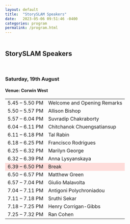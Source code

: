 ```yaml
---
layout: default
title:  "StorySLAM Speakers"
date:   2023-05-06 09:51:46 -0400
categories: program
permalink: /program.html
---
```


<div style="padding-bottom: 5px;"></div>
<h2>StorySLAM Speakers</h2>

<div style="padding-top: 20px;"></div>

 <h3>Saturday, 19th August </h3>
  <h4> Venue: Corwin West</h4>


 <table>
    <tr>
      <td>5.45 – 5.50 PM</td>
      <td>Welcome and Opening Remarks</td>
    </tr>
    <tr>
      <td>5.50 – 5.57 PM</td>
      <td>Allison Bishop</td>
    </tr>
    <tr>
      <td>5.57 – 6.04 PM</td>
      <td>Suvradip Chakraborty</td>
    </tr>
    <tr>
      <td>6.04 – 6.11 PM</td>
      <td>Chitchanok Chuengsatiansup</td>
    </tr>
    <tr>
      <td>6.11 – 6.18 PM</td>
      <td>Tal Rabin</td>
    </tr>
    <tr>
      <td>6.18 – 6.25 PM</td>
      <td>Francisco Rodrigues</td>
    </tr>
    <tr>
      <td>6.25 – 6.32 PM</td>
      <td>Marilyn George</td>
    </tr>
    <tr>
      <td>6.32 – 6.39 PM</td>
      <td>Anna Lysyanskaya</td>
    </tr>
    <tr style="background-color:#fedcda;">
      <td>6.39 – 6.50 PM</td>
      <td>Break</td>
    </tr>
    <tr>
      <td>6.50 – 6.57 PM</td>
      <td>Matthew Green</td>
    </tr>
    <tr>
      <td>6.57 – 7.04 PM</td>
      <td>Giulio Malavolta</td>
    </tr>
    <tr>
      <td>7.04 – 7.11 PM</td>
      <td>Antigoni Polychroniadou</td>
    </tr>
    <tr>
      <td>7.11 – 7.18 PM</td>
      <td>Sruthi Sekar</td>
    </tr>
    <tr>
      <td>7.18 – 7.25 PM</td>
      <td>Henry Corrigan-Gibbs</td>
    </tr>
    <tr>
      <td>7.25 – 7.32 PM</td>
      <td>Ran Cohen</td>
    </tr>
  </table>


<iframe src="" width="800" height="600" frameborder="0" marginheight="0" marginwidth="0"></iframe>
<div style="padding-bottom: 60px;"></div>

